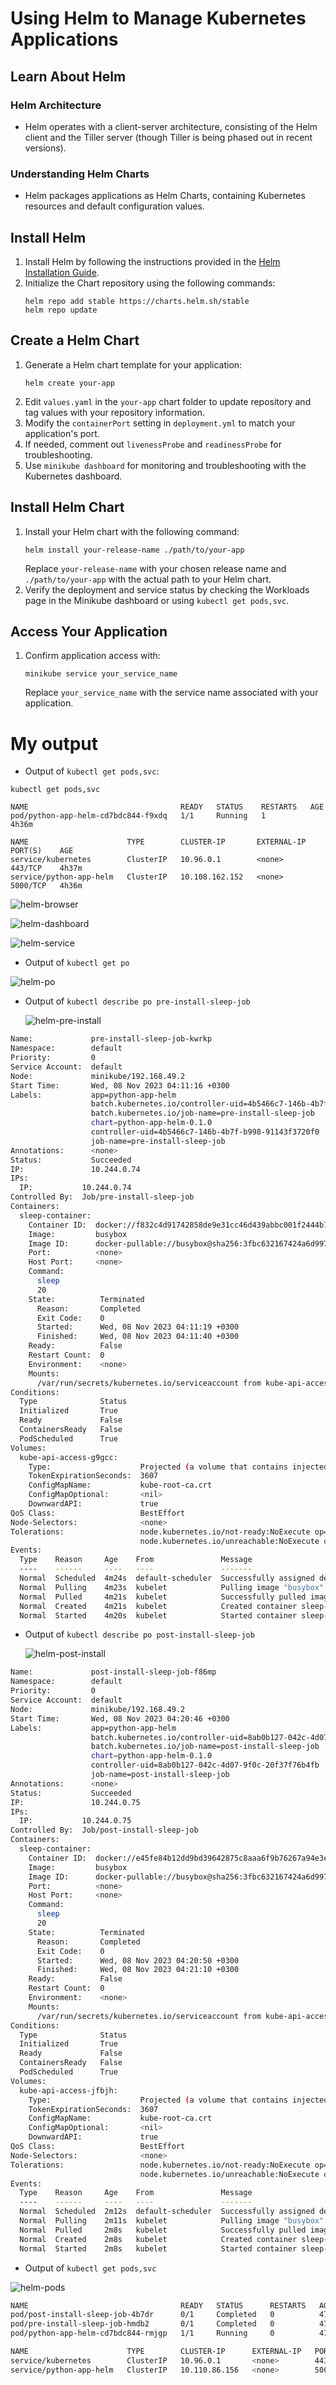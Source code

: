 # Using Helm to Manage Kubernetes Applications

## Learn About Helm

### Helm Architecture
- Helm operates with a client-server architecture, consisting of the Helm client and the Tiller server (though Tiller is being phased out in recent versions).

### Understanding Helm Charts
- Helm packages applications as Helm Charts, containing Kubernetes resources and default configuration values.

## Install Helm
1. Install Helm by following the instructions provided in the [Helm Installation Guide](https://helm.sh/docs/intro/install/).
2. Initialize the Chart repository using the following commands:
   ```shell
   helm repo add stable https://charts.helm.sh/stable
   helm repo update
   ```

## Create a Helm Chart
1. Generate a Helm chart template for your application:
   ```shell
   helm create your-app
   ```
2. Edit `values.yaml` in the `your-app` chart folder to update repository and tag values with your repository information.
3. Modify the `containerPort` setting in `deployment.yml` to match your application's port.
4. If needed, comment out `livenessProbe` and `readinessProbe` for troubleshooting.
5. Use `minikube dashboard` for monitoring and troubleshooting with the Kubernetes dashboard.

## Install Helm Chart
1. Install your Helm chart with the following command:
   ```shell
   helm install your-release-name ./path/to/your-app
   ```
   Replace `your-release-name` with your chosen release name and `./path/to/your-app` with the actual path to your Helm chart.
2. Verify the deployment and service status by checking the Workloads page in the Minikube dashboard or using `kubectl get pods,svc`.

## Access Your Application
1. Confirm application access with:
   ```shell
   minikube service your_service_name
   ```
   Replace `your_service_name` with the service name associated with your application.



# My output

- Output of `kubectl get pods,svc`:

```shell
kubectl get pods,svc

NAME                                  READY   STATUS    RESTARTS   AGE
pod/python-app-helm-cd7bdc844-f9xdq   1/1     Running   1          4h36m

NAME                      TYPE        CLUSTER-IP       EXTERNAL-IP   PORT(S)    AGE
service/kubernetes        ClusterIP   10.96.0.1        <none>        443/TCP    4h37m
service/python-app-helm   ClusterIP   10.108.162.152   <none>        5000/TCP   4h36m
```

![helm-browser](./images/helm-browser.png)

![helm-dashboard](./images/helm-dashboard.png)

![helm-service](./images/helm-service.png)

- Output of `kubectl get po`

![helm-po](./images/helm-po.png)

- Output of `kubectl describe po pre-install-sleep-job`

  ![helm-pre-install](./images/helm-pre-install.png)

```bash
Name:             pre-install-sleep-job-kwrkp
Namespace:        default
Priority:         0
Service Account:  default
Node:             minikube/192.168.49.2
Start Time:       Wed, 08 Nov 2023 04:11:16 +0300
Labels:           app=python-app-helm
                  batch.kubernetes.io/controller-uid=4b5466c7-146b-4b7f-b998-91143f3720f0
                  batch.kubernetes.io/job-name=pre-install-sleep-job
                  chart=python-app-helm-0.1.0
                  controller-uid=4b5466c7-146b-4b7f-b998-91143f3720f0
                  job-name=pre-install-sleep-job
Annotations:      <none>
Status:           Succeeded
IP:               10.244.0.74
IPs:
  IP:           10.244.0.74
Controlled By:  Job/pre-install-sleep-job
Containers:
  sleep-container:
    Container ID:  docker://f832c4d91742858de9e31cc46d439abbc001f2444b77e31e4e0ae8156d99f408
    Image:         busybox
    Image ID:      docker-pullable://busybox@sha256:3fbc632167424a6d997e74f52b878d7cc478225cffac6bc977eedfe51c7f4e79
    Port:          <none>
    Host Port:     <none>
    Command:
      sleep
      20
    State:          Terminated
      Reason:       Completed
      Exit Code:    0
      Started:      Wed, 08 Nov 2023 04:11:19 +0300
      Finished:     Wed, 08 Nov 2023 04:11:40 +0300
    Ready:          False
    Restart Count:  0
    Environment:    <none>
    Mounts:
      /var/run/secrets/kubernetes.io/serviceaccount from kube-api-access-g9gcc (ro)
Conditions:
  Type              Status
  Initialized       True 
  Ready             False 
  ContainersReady   False 
  PodScheduled      True 
Volumes:
  kube-api-access-g9gcc:
    Type:                    Projected (a volume that contains injected data from multiple sources)
    TokenExpirationSeconds:  3607
    ConfigMapName:           kube-root-ca.crt
    ConfigMapOptional:       <nil>
    DownwardAPI:             true
QoS Class:                   BestEffort
Node-Selectors:              <none>
Tolerations:                 node.kubernetes.io/not-ready:NoExecute op=Exists for 300s
                             node.kubernetes.io/unreachable:NoExecute op=Exists for 300s
Events:
  Type    Reason     Age    From               Message
  ----    ------     ----   ----               -------
  Normal  Scheduled  4m24s  default-scheduler  Successfully assigned default/pre-install-sleep-job-kwrkp to minikube
  Normal  Pulling    4m23s  kubelet            Pulling image "busybox"
  Normal  Pulled     4m21s  kubelet            Successfully pulled image "busybox" in 2.273745193s (2.273767634s including waiting)
  Normal  Created    4m21s  kubelet            Created container sleep-container
  Normal  Started    4m20s  kubelet            Started container sleep-container
```

- Output of `kubectl describe po post-install-sleep-job`

  ![helm-post-install](./images/helm-post-install.png)

```bash
Name:             post-install-sleep-job-f86mp
Namespace:        default
Priority:         0
Service Account:  default
Node:             minikube/192.168.49.2
Start Time:       Wed, 08 Nov 2023 04:20:46 +0300
Labels:           app=python-app-helm
                  batch.kubernetes.io/controller-uid=8ab0b127-042c-4d07-9f0c-20f37f76b4fb
                  batch.kubernetes.io/job-name=post-install-sleep-job
                  chart=python-app-helm-0.1.0
                  controller-uid=8ab0b127-042c-4d07-9f0c-20f37f76b4fb
                  job-name=post-install-sleep-job
Annotations:      <none>
Status:           Succeeded
IP:               10.244.0.75
IPs:
  IP:           10.244.0.75
Controlled By:  Job/post-install-sleep-job
Containers:
  sleep-container:
    Container ID:  docker://e45fe84b12dd9bd39642875c8aaa6f9b76267a94e3e40eb43493bda734c7a2c6
    Image:         busybox
    Image ID:      docker-pullable://busybox@sha256:3fbc632167424a6d997e74f52b878d7cc478225cffac6bc977eedfe51c7f4e79
    Port:          <none>
    Host Port:     <none>
    Command:
      sleep
      20
    State:          Terminated
      Reason:       Completed
      Exit Code:    0
      Started:      Wed, 08 Nov 2023 04:20:50 +0300
      Finished:     Wed, 08 Nov 2023 04:21:10 +0300
    Ready:          False
    Restart Count:  0
    Environment:    <none>
    Mounts:
      /var/run/secrets/kubernetes.io/serviceaccount from kube-api-access-jfbjh (ro)
Conditions:
  Type              Status
  Initialized       True 
  Ready             False 
  ContainersReady   False 
  PodScheduled      True 
Volumes:
  kube-api-access-jfbjh:
    Type:                    Projected (a volume that contains injected data from multiple sources)
    TokenExpirationSeconds:  3607
    ConfigMapName:           kube-root-ca.crt
    ConfigMapOptional:       <nil>
    DownwardAPI:             true
QoS Class:                   BestEffort
Node-Selectors:              <none>
Tolerations:                 node.kubernetes.io/not-ready:NoExecute op=Exists for 300s
                             node.kubernetes.io/unreachable:NoExecute op=Exists for 300s
Events:
  Type    Reason     Age    From               Message
  ----    ------     ----   ----               -------
  Normal  Scheduled  2m12s  default-scheduler  Successfully assigned default/post-install-sleep-job-f86mp to minikube
  Normal  Pulling    2m11s  kubelet            Pulling image "busybox"
  Normal  Pulled     2m8s   kubelet            Successfully pulled image "busybox" in 2.904362809s (2.904468383s including waiting)
  Normal  Created    2m8s   kubelet            Created container sleep-container
  Normal  Started    2m8s   kubelet            Started container sleep-container
```

- Output of `kubectl get pods,svc`

![helm-pods](./images/helm-pods.png)

```bash
NAME                                  READY   STATUS      RESTARTS   AGE
pod/post-install-sleep-job-4b7dr      0/1     Completed   0          47s
pod/pre-install-sleep-job-hmdb2       0/1     Completed   0          47s
pod/python-app-helm-cd7bdc844-rmjgp   1/1     Running     0          47s

NAME                      TYPE        CLUSTER-IP      EXTERNAL-IP   PORT(S)    AGE
service/kubernetes        ClusterIP   10.96.0.1       <none>        443/TCP    17m
service/python-app-helm   ClusterIP   10.110.86.156   <none>        5000/TCP   47s
```


